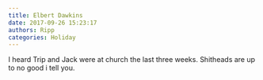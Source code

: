 ```yaml
---
title: Elbert Dawkins
date: 2017-09-26 15:23:17
authors: Ripp
categories: Holiday
---
```


 I heard Trip and Jack were at church the last three weeks. Shitheads are up to no good i tell you.